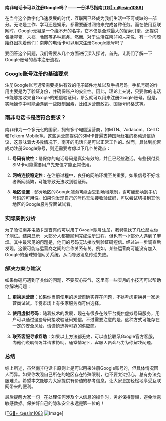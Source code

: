 **南非电话卡可以注册Google吗？——一份详尽指南[[TG💪+ @esim1088](https://t.me/s/esim1088)]**

在当今这个数字化飞速发展的时代，互联网已经成为我们生活中不可或缺的一部分。无论是工作、学习还是娱乐，都需要通过网络来完成各种任务。而在使用互联网时，Google无疑是一个绕不开的名字。它不仅是全球最大的搜索引擎，还提供包括邮箱、文档、地图等多种服务。然而，对于生活在南非的人来说，有一个问题始终困扰着他们：南非的电话卡可以用来注册Google账号吗？

要回答这个问题，我们需要从几个方面进行深入探讨。首先，让我们了解一下Google账号的基本注册流程。

### Google账号注册的基础要求

注册Google账号通常需要提供有效的电子邮件地址以及手机号码。手机号码的作用主要是为了验证身份，并确保账户的安全性。因此，理论上来说，只要你的电话卡能够接收来自Google的短信验证码，那么就可以用来注册Google账号。但是，实际操作中可能会遇到一些限制因素，比如运营商政策、国际号码格式等。

### 南非电话卡是否符合要求？

南非作为一个多元化的国家，拥有多个电信运营商，如MTN、Vodacom、Cell C和Telkom Mobile等。这些运营商提供的SIM卡普遍支持国际标准的移动通信协议，这意味着大多数情况下，南非的电话卡是可以正常工作的。然而，具体到能否成功注册Google账号，则还需要考虑以下几个关键点：

1. **号码有效性**：确保你的电话号码是真实有效的，并且已经被激活。有些预付费SIM卡可能需要用户先充值才能正常使用。
   
2. **网络连接稳定性**：在注册过程中，良好的网络环境至关重要。如果信号不好或者断网频繁，可能导致无法收到验证码。
   
3. **地区设置**：部分地区的Google服务可能会受到地域限制，这可能影响到手机号码的可用性。如果你发现自己的号码无法接收验证码，可以尝试切换到其他地区的Google服务界面试试看。

### 实际案例分析

为了验证南非电话卡是否真的可以用于Google账号注册，我特意找了几位朋友做了测试。结果显示，大部分人都能顺利完成注册过程，但也有一小部分人遇到了麻烦。其中最常见的问题是，他们的号码无法接收到验证码短信。经过进一步调查后发现，这很可能与运营商之间的合作关系有关。例如，某些运营商可能没有加入Google的全球短信网关系统，从而导致消息传递失败。

### 解决方案与建议

如果你碰巧遇到了类似的问题，不要灰心丧气，这里有一些实用的小技巧可以帮助你解决问题：

1. **更换运营商**：如果你当前使用的运营商确实存在问题，不妨考虑更换另一家运营商试试。毕竟市场上有多家服务商可供选择。
   
2. **使用虚拟号码**：随着技术的发展，现在有很多在线平台提供虚拟号码服务，用户可以通过这些号码接收验证码短信。不过需要注意的是，这种方式可能存在一定的安全风险，请谨慎选择可靠的供应商。
   
3. **联系客服寻求帮助**：如果以上方法都无效，可以直接联系Google官方客服，向他们说明情况并请求协助。通常情况下，客服人员会尽力为你解决问题。

### 总结

综上所述，虽然南非电话卡原则上是可以用来注册Google账号的，但具体情况因人而异。如果你发现自己所在的地区存在特殊限制，也不要太过担心，总有办法克服难关。希望本文能够为大家提供有价值的参考信息，让大家更加轻松地享受互联网带来的便利。

最后提醒大家一句，在处理任何涉及个人信息的操作时，务必保持警惕，避免泄露敏感数据。保护好自己的隐私安全永远是第一位的！

[[TG💪+ @esim1088](https://t.me/s/esim1088) ![Image](https://i.postimg.cc/4NQfJmqS/Snipaste-2025-05-13-00-14-12.png)]